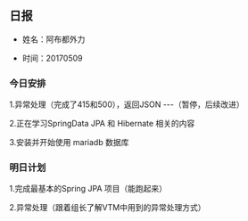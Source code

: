 ﻿## 日报

* 姓名：阿布都外力

* 时间：20170509

### 今日安排 ###

1.异常处理（完成了415和500），返回JSON    ---（暂停，后续改进）     

2.正在学习SpringData JPA  和 Hibernate 相关的内容

3.安装并开始使用 mariadb 数据库

### 明日计划 ###

1.完成最基本的Spring JPA 项目（能跑起来）

2.异常处理（跟着组长了解VTM中用到的异常处理方式）